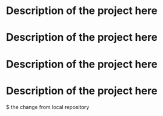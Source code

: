 # Description of the project here

# Description of the project here
# Description of the project here
# Description of the project here

$ the change from local repository
